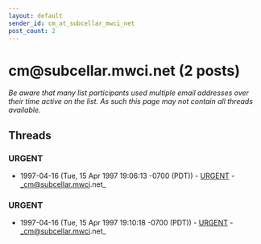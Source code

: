 ```yaml
---
layout: default
sender_id: cm_at_subcellar_mwci_net
post_count: 2
---
```


# cm<span>@</span>subcellar.mwci.net (2 posts)

_Be aware that many list participants used multiple email addresses over their time active on the list. As such this page may not contain all threads available._

## Threads

### URGENT
+ 1997-04-16 (Tue, 15 Apr 1997 19:06:13 -0700 (PDT)) - [URGENT](/archive/1997/04/60cdb5d78bb4635d7501cb22638bc24666a5c9985c99563bf867e9be6026d4bd) - _cm@subcellar.mwci.net_

### URGENT
+ 1997-04-16 (Tue, 15 Apr 1997 19:10:18 -0700 (PDT)) - [URGENT](/archive/1997/04/e829b013dd6eab47908a6fb3aa1b2c0c1b55c35ec1fe1d5dd5cbb0087e074aee) - _cm@subcellar.mwci.net_

